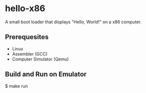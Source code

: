 # hello-x86

A small boot loader that displays "Hello, World!" on a x86 computer.

## Prerequesites

- Linux
- Assembler (GCC)
- Computer Simulator (Qemu)

## Build and Run on Emulator

$ make run

